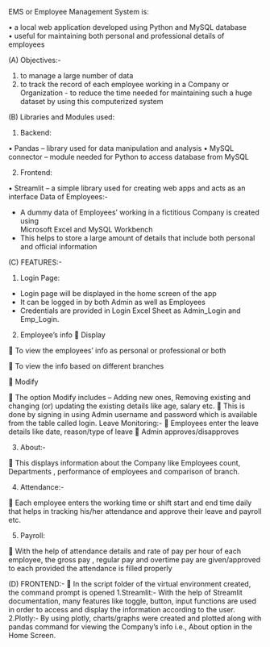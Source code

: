 EMS or Employee Management System is: 

•	a local web application developed using Python and MySQL database  
•	useful for maintaining both personal and professional  details of employees  

(A) Objectives:-
1. to manage a large number of data
2. to track the record of each  employee working in a Company or Organization -  to reduce the time needed for maintaining such a huge dataset by using this computerized system
 
(B) Libraries and Modules used: 
1. Backend: 
 
•	Pandas   – library used for data manipulation and analysis 
•	MySQL connector – module needed for Python to access database from MySQL  
 
2. Frontend: 
 
•	Streamlit – a simple library  used for creating web apps and acts as an interface 
Data of Employees:- 
-	A dummy data of Employees’ working in a fictitious Company  is created using  
Microsoft Excel and MySQL Workbench 
-	This helps to store a large amount of details that include both personal and official information
  
(C) FEATURES:-
1. Login Page:
- Login page will be displayed in the home screen of the app
- It can be logged in by both Admin as well as Employees
- Credentials are provided in Login Excel Sheet as Admin_Login and Emp_Login.
  
2. Employee’s info
 Display 
 
	To view the employees’ info as personal or professional or both 
 
	To view the info based on different branches 
 
 Modify 
 
	The option Modify includes – Adding new ones, Removing existing  and changing (or) updating the existing details like age, salary etc. 
	This is done by signing in using  Admin username and password which is available from the table called login. 
Leave Monitoring:-
	Employees enter the leave details like date, reason/type of leave 
	Admin approves/disapproves 

3. About:-

	This displays information about the Company like Employees count, Departments , performance of employees and comparison of branch.

4. Attendance:-

	Each employee enters the working time or shift start and end time daily that helps in tracking his/her attendance and approve their leave and payroll etc.

5. Payroll:

	With the help of attendance details and rate of pay per hour of each employee, the gross pay , regular pay and overtime pay are given/approved to each provided the attendance is filled properly 

(D) FRONTEND:- 
	In the script folder of the virtual environment created, the command prompt is opened 
1.Streamlit:-
With the help of Streamlit documentation, many features like toggle, button, input functions are used in order to access and display the information according to the user.
2.Plotly:-
By using plotly, charts/graphs  were created and plotted along with pandas command  for viewing the Company’s info i.e., About option in the Home Screen. 


